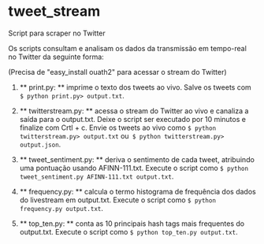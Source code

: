 # tweet_stream
Script para scraper no Twitter


Os scripts consultam e analisam os dados da transmissão em tempo-real no Twitter da seguinte forma:

(Precisa de "easy_install ouath2" para acessar o stream do Twitter)

1. ** print.py: ** imprime o texto dos tweets ao vivo. Salve os tweets com `$ python print.py> output.txt`.

2. ** twitterstream.py: ** acessa o stream do Twitter ao vivo e canaliza a saída para o output.txt. Deixe o script ser executado por 10 minutos e finalize com Crtl + c. Envie os tweets ao vivo como `$ python twitterstream.py> output.txt` ou` $ python twitterstream.py> output.json`.

3. ** tweet_sentiment.py: ** deriva o sentimento de cada tweet, atribuindo uma pontuação usando AFINN-111.txt. Execute o script como `$ python tweet_sentiment.py AFINN-111.txt output.txt`.

4. ** frequency.py: ** calcula o termo histograma de frequência dos dados do livestream em output.txt. Execute o script como `$ python frequency.py output.txt`.

5. ** top_ten.py: ** conta as 10 principais hash tags mais frequentes do output.txt. Execute o script como `$ python top_ten.py output.txt`.
